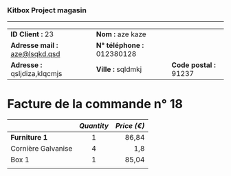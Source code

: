 ### Kitbox Project magasin
---
||||
|-|-|-|
|**ID Client :** 23|**Nom :** aze kaze||
|**Adresse mail :** aze@lsqkd.qsd|**N° téléphone :** 012380128||
|**Adresse :** qsljdiza,klqcmjs|**Ville :** sqldmkj|**Code postal :** 91237|
# Facture de la commande n° 18
||*Quantity*|*Price (€)*|
| -|:-:| -:|
|**Furniture 1**|1|86,84|
|Cornière Galvanise|4|1,8|
|Box 1|1|85,04|
|||
